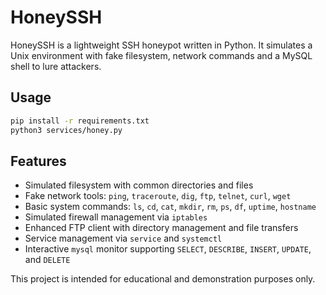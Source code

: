 # HoneySSH

HoneySSH is a lightweight SSH honeypot written in Python. It simulates a Unix environment with fake filesystem, network commands and a MySQL shell to lure attackers.

## Usage

```bash
pip install -r requirements.txt
python3 services/honey.py
```

## Features

- Simulated filesystem with common directories and files
- Fake network tools: `ping`, `traceroute`, `dig`, `ftp`, `telnet`, `curl`, `wget`
- Basic system commands: `ls`, `cd`, `cat`, `mkdir`, `rm`, `ps`, `df`, `uptime`, `hostname`
- Simulated firewall management via `iptables`
- Enhanced FTP client with directory management and file transfers
- Service management via `service` and `systemctl`
- Interactive `mysql` monitor supporting `SELECT`, `DESCRIBE`, `INSERT`, `UPDATE`, and `DELETE`

This project is intended for educational and demonstration purposes only.
